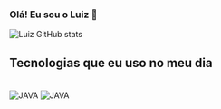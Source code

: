 ### Olá! Eu sou o Luiz 👋

![Luiz GitHub stats](https://github-readme-stats.vercel.app/api?username=LuizxDev&show_icons=true&theme=dracula)

## Tecnologias que eu uso no meu dia

<div style="display: inline_block"><br/>
  <img align="center" alt="JAVA" src="https://img.shields.io/badge/Java-ED8B00?style=for-the-badge&logo=openjdk&logoColor=white"/>
  <img align="center" alt="JAVA" src="https://img.shields.io/badge/MySQL-00000F?style=for-the-badge&logo=mysql&logoColor=white)"/>
  </div>

